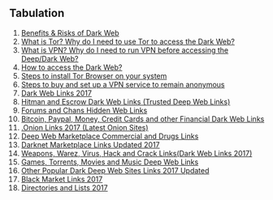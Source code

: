 <h2>Tabulation</h2>
<ol>
<li><a href="https://www.thedarkwebsites.com/page/2/">Benefits &amp; Risks of Dark Web</a></li>
<li><a href="https://www.thedarkwebsites.com/page/3/">What is Tor? Why do I need to use Tor to access&nbsp;the Dark Web?</a></li>
<li><a href="https://www.thedarkwebsites.com/page/4/">What is VPN? Why do I need to run VPN before accessing the Deep/Dark Web?</a></li>
<li><a href="https://www.thedarkwebsites.com/page/5/">How to access the Dark Web?</a></li>
<li><a href="https://www.thedarkwebsites.com/page/6/">Steps to install Tor Browser on your system</a></li>
<li><a href="https://www.thedarkwebsites.com/page/7/">Steps to buy and set up a VPN service to remain anonymous</a></li>
<li><a href="https://www.thedarkwebsites.com/page/8/">Dark Web Links 2017</a></li>
<li><a href="https://www.thedarkwebsites.com/page/9/">Hitman and Escrow Dark Web Links (Trusted Deep Web Links)</a></li>
<li><a href="https://www.thedarkwebsites.com/page/10/">Forums and Chans Hidden Web Links</a></li>
<li><a href="https://www.thedarkwebsites.com/page/11/">Bitcoin, Paypal, Money, Credit Cards and other Financial Dark Web Links</a></li>
<li><a href="https://www.thedarkwebsites.com/page/12/">.Onion Links 2017 (Latest Onion Sites)</a></li>
<li><a href="https://www.thedarkwebsites.com/page/13/">Deep Web Marketplace Commercial and Drugs Links</a></li>
<li><a href="https://www.thedarkwebsites.com/page/14/">Darknet Marketplace Links Updated 2017</a></li>
<li><a href="https://www.thedarkwebsites.com/page/15/">Weapons, Warez, Virus, Hack and Crack Links(Dark Web Links 2017)</a></li>
<li><a href="https://www.thedarkwebsites.com/page/16/">Games, Torrents, Movies and Music Deep Web Links</a></li>
<li><a href="https://www.thedarkwebsites.com/page/17/">Other Popular Dark Deep Web Sites Links 2017 Updated</a></li>
<li><a href="https://www.thedarkwebsites.com/page/18/">Black Market Links 2017</a></li>
<li><a href="https://www.thedarkwebsites.com/page/19/">Directories and Lists 2017</a>
